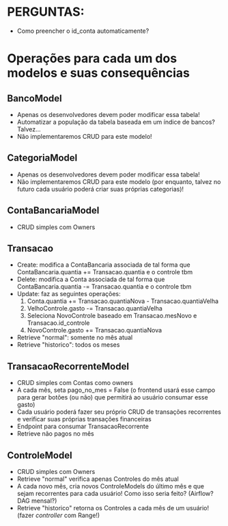 # PERGUNTAS:
* Como preencher o id_conta automaticamente?

# Operações para cada um dos modelos e suas consequências

## BancoModel
* Apenas os desenvolvedores devem poder modificar essa tabela!
* Automatizar a população da tabela baseada em um índice de bancos? Talvez...
* Não implementaremos CRUD para este modelo!

## CategoriaModel
* Apenas os desenvolvedores devem poder modificar essa tabela!
* Não implementaremos CRUD para este modelo (por enquanto, talvez no futuro cada usuário poderá criar suas próprias categorias)!

## ContaBancariaModel
* CRUD simples com Owners

## Transacao
* Create: modifica a ContaBancaria associada de tal forma que ContaBancaria.quantia += Transacao.quantia e o controle tbm
* Delete: modifica a Conta associada de tal forma que ContaBancaria.quantia -= Transacao.quantia e o controle tbm
* Update: faz as seguintes operações: 
    1. Conta.quantia += Transacao.quantiaNova - Transacao.quantiaVelha
    1. VelhoControle.gasto -= Transacao.quantiaVelha
    1. Seleciona NovoControle baseado em Transacao.mesNovo e Transacao.id_controle
    1. NovoControle.gasto += Transacao.quantiaNova
* Retrieve "normal": somente no mês atual
* Retrieve "historico": todos os meses

## TransacaoRecorrenteModel
* CRUD simples com Contas como owners
* A cada mês, seta pago_no_mes = False (o frontend usará esse campo para gerar botões (ou não) que permitirá ao usuário consumar esse gasto)
* Cada usuário poderá fazer seu próprio CRUD de transações recorrentes e verificar suas próprias transações financeiras
* Endpoint para consumar TransacaoRecorrente
* Retrieve não pagos no mês

## ControleModel
* CRUD simples com Owners
* Retrieve "normal" verifica apenas Controles do mês atual
* A cada novo mês, cria novos ControleModels do último mês e que sejam recorrentes para cada usuário! Como isso seria feito? (Airflow? DAG mensal?)
* Retrieve "historico" retorna os Controles a cada mês de um usuário! (fazer _controller_ com Range!)